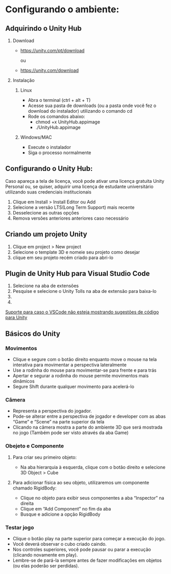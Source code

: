 # Configurando o ambiente:

## Adquirindo o Unity Hub

1. Download
   - https://unity.com/pt/download

      ou 
   - https://unity.com/download

2. Instalação
   1. Linux
      - Abra o terminal (ctrl + alt + T)
      - Acesse sua pasta de downloads (ou a pasta onde você fez o download do instalador) utilizando o comando cd
      - Rode os comandos abaixo:
        - chmod +x UnityHub.appimage
        - ./UnityHub.appimage
      
   2. Windows/MAC
      - Execute o instalador
      - Siga o processo normalmente

## Configurando o Unity Hub:
Caso apareça a tela de licença, você pode ativar uma licença gratuita Unity Personal ou, se quiser, adquirir uma licença de estudante universitário utilizando suas credenciais institucionais
   1. Clique em Install > Install Editor ou Add
   2. Selecione a versão LTS(Long Term Support) mais recente
   3. Desselecione as outras opções
   4. Remova versões anteriores anteriores caso necessário

## Criando um projeto Unity
   1. Clique em project > New project
   2. Selecione o template 3D e nomeie seu projeto como desejar
   3. clique em seu projeto recém criado para abri-lo


## Plugin de Unity Hub para Visual Studio Code
   1. Selecione na aba de extensões 
   2. Pesquise e selecione o Unity Tolls na aba de extensão para baixa-lo 
   3.
   4.
   
   [Suporte para caso o VSCode não esteja mostrando sugestões de código para Unity](https://code.visualstudio.com/docs/other/unity)
 ## Básicos do Unity
   ### Movimentos
   - Clique e segure com o botão direito enquanto move o mouse na tela interativa para movimentar a perspectiva lateralmente
   - Use a rodinha do mouse para movimentar-se para frente e para trás
   - Apertar e segurar a rodinha do mouse permite movimentos mais dinâmicos
   - Segure Shift durante qualquer movimento para acelerá-lo

   
   ### Câmera
   - Representa a perspectiva do jogador.
   - Pode-se alterar entre a perspectiva de jogador e developer com as abas “Game” e “Scene” na parte superior da tela 
   - Clicando na câmera mostra a parte do ambiente 3D que será mostrada no jogo (Também pode ser visto através da aba Game)
     
   ### Obejeto e Componente
   1. Para criar seu primeiro objeto:
      - Na aba hierarquia à esquerda, clique com o botão direito e selecione 3D Object > Cube

   2. Para adicionar física ao seu objeto, utilizaremos um componente chamado RigidBody:
      - Clique no objeto para exibir seus componentes a aba “Inspector” na direita 
      - Clique em “Add Component” no fim da aba
      - Busque e adicione a opção RigidBody

   ### Testar jogo
   - Clique o botão play na parte superior para começar a execução do jogo.
   - Você deverá observar o cubo criado caindo.
   - Nos controles superiores, você pode pausar ou parar a execução (clicando novamente em play).
   - Lembre-se de pará-la sempre antes de fazer modificações em objetos (ou elas poderão ser perdidas).
